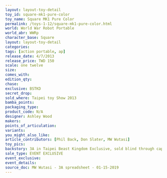 ```yaml
---
layout: layout-toy-detail 
toy_id: square-mk1-pure-color
toy_name: Square MK1 Pure Color
permalink: /toys-1-12/square-mk1-pure-color.html
world: World War Robot Portable
world_abr: WWRp
character_base: Square
layout: layout-toy-detail
categories: 
tags: [action portable, ap] 
release_date: 4/7/2013
release_price: TWD 150
scale: one twelve
size: 
comes_with: 
edition_qty: 
chase: 
exclusive: BSTKD
secret_drop: 
sold_where: Taipei toy Show 2013
bamba_points: 
packaging_type: 
product_code: N/A
designer: Ashley Wood
makers: 
points_of_articulation: 
variants: 
you_might_also_like: 
article_contributors: [Phil Back, Don Slater, MW Wutasi]
toy_pics: 
backstory: 3A in Taipei Beast Kingdom Exclusive, sold blind through capsule machine. Total 16 color ways
sale_type: EVENT EXCLUSIVE
event_exclusive: 
event_details: 
source_doc: MW Wutasi - 3A spreadsheet - 01-15-2019
---
```

 